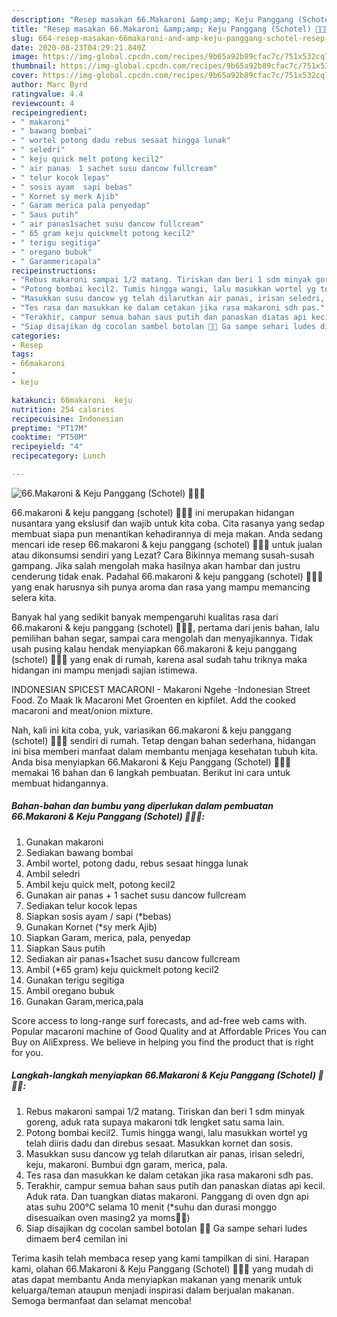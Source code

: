 ```yaml
---
description: "Resep masakan 66.Makaroni &amp;amp; Keju Panggang (Schotel) 🧀🥰💕 | Resep Bumbu 66.Makaroni &amp;amp; Keju Panggang (Schotel) 🧀🥰💕 Yang Enak Dan Lezat"
title: "Resep masakan 66.Makaroni &amp;amp; Keju Panggang (Schotel) 🧀🥰💕 | Resep Bumbu 66.Makaroni &amp;amp; Keju Panggang (Schotel) 🧀🥰💕 Yang Enak Dan Lezat"
slug: 664-resep-masakan-66makaroni-and-amp-keju-panggang-schotel-resep-bumbu-66makaroni-and-amp-keju-panggang-schotel-yang-enak-dan-lezat
date: 2020-08-23T04:29:21.840Z
image: https://img-global.cpcdn.com/recipes/9b65a92b89cfac7c/751x532cq70/66makaroni-keju-panggang-schotel-🧀🥰💕-foto-resep-utama.jpg
thumbnail: https://img-global.cpcdn.com/recipes/9b65a92b89cfac7c/751x532cq70/66makaroni-keju-panggang-schotel-🧀🥰💕-foto-resep-utama.jpg
cover: https://img-global.cpcdn.com/recipes/9b65a92b89cfac7c/751x532cq70/66makaroni-keju-panggang-schotel-🧀🥰💕-foto-resep-utama.jpg
author: Marc Byrd
ratingvalue: 4.4
reviewcount: 4
recipeingredient:
- " makaroni"
- " bawang bombai"
- " wortel potong dadu rebus sesaat hingga lunak"
- " seledri"
- " keju quick melt potong kecil2"
- " air panas  1 sachet susu dancow fullcream"
- " telur kocok lepas"
- " sosis ayam  sapi bebas"
- " Kornet sy merk Ajib"
- " Garam merica pala penyedap"
- " Saus putih"
- " air panas1sachet susu dancow fullcream"
- " 65 gram keju quickmelt potong kecil2"
- " terigu segitiga"
- " oregano bubuk"
- " Garammericapala"
recipeinstructions:
- "Rebus makaroni sampai 1/2 matang. Tiriskan dan beri 1 sdm minyak goreng, aduk rata supaya makaroni tdk lengket satu sama lain."
- "Potong bombai kecil2. Tumis hingga wangi, lalu masukkan wortel yg telah diiris dadu dan direbus sesaat. Masukkan kornet dan sosis."
- "Masukkan susu dancow yg telah dilarutkan air panas, irisan seledri, keju, makaroni. Bumbui dgn garam, merica, pala."
- "Tes rasa dan masukkan ke dalam cetakan jika rasa makaroni sdh pas."
- "Terakhir, campur semua bahan saus putih dan panaskan diatas api kecil. Aduk rata. Dan tuangkan diatas makaroni. Panggang di oven dgn api atas suhu 200°C selama 10 menit (*suhu dan durasi monggo disesuaikan oven masing2 ya moms🥰🙏)"
- "Siap disajikan dg cocolan sambel botolan 🤤💕 Ga sampe sehari ludes dimaem ber4 cemilan ini"
categories:
- Resep
tags:
- 66makaroni
- 
- keju

katakunci: 66makaroni  keju 
nutrition: 254 calories
recipecuisine: Indonesian
preptime: "PT17M"
cooktime: "PT50M"
recipeyield: "4"
recipecategory: Lunch

---
```



![66.Makaroni &amp; Keju Panggang (Schotel) 🧀🥰💕](https://img-global.cpcdn.com/recipes/9b65a92b89cfac7c/751x532cq70/66makaroni-keju-panggang-schotel-🧀🥰💕-foto-resep-utama.jpg)


66.makaroni &amp; keju panggang (schotel) 🧀🥰💕 ini merupakan hidangan nusantara yang ekslusif dan wajib untuk kita coba. Cita rasanya yang sedap membuat siapa pun menantikan kehadirannya di meja makan.
Anda sedang mencari ide resep 66.makaroni &amp; keju panggang (schotel) 🧀🥰💕 untuk jualan atau dikonsumsi sendiri yang Lezat? Cara Bikinnya memang susah-susah gampang. Jika salah mengolah maka hasilnya akan hambar dan justru cenderung tidak enak. Padahal 66.makaroni &amp; keju panggang (schotel) 🧀🥰💕 yang enak harusnya sih punya aroma dan rasa yang mampu memancing selera kita.

Banyak hal yang sedikit banyak mempengaruhi kualitas rasa dari 66.makaroni &amp; keju panggang (schotel) 🧀🥰💕, pertama dari jenis bahan, lalu pemilihan bahan segar, sampai cara mengolah dan menyajikannya. Tidak usah pusing kalau hendak menyiapkan 66.makaroni &amp; keju panggang (schotel) 🧀🥰💕 yang enak di rumah, karena asal sudah tahu triknya maka hidangan ini mampu menjadi sajian istimewa.

INDONESIAN SPICEST MACARONI - Makaroni Ngehe -Indonesian Street Food. Zo Maak Ik Macaroni Met Groenten en kipfilet. Add the cooked macaroni and meat/onion mixture.


Nah, kali ini kita coba, yuk, variasikan 66.makaroni &amp; keju panggang (schotel) 🧀🥰💕 sendiri di rumah. Tetap dengan bahan sederhana, hidangan ini bisa memberi manfaat dalam membantu menjaga kesehatan tubuh kita. Anda bisa menyiapkan 66.Makaroni &amp; Keju Panggang (Schotel) 🧀🥰💕 memakai 16 bahan dan 6 langkah pembuatan. Berikut ini cara untuk membuat hidangannya.

<!--inarticleads1-->

##### Bahan-bahan dan bumbu yang diperlukan dalam pembuatan 66.Makaroni &amp; Keju Panggang (Schotel) 🧀🥰💕:

1. Gunakan  makaroni
1. Sediakan  bawang bombai
1. Ambil  wortel, potong dadu, rebus sesaat hingga lunak
1. Ambil  seledri
1. Ambil  keju quick melt, potong kecil2
1. Gunakan  air panas + 1 sachet susu dancow fullcream
1. Sediakan  telur kocok lepas
1. Siapkan  sosis ayam / sapi (*bebas)
1. Gunakan  Kornet (*sy merk Ajib)
1. Siapkan  Garam, merica, pala, penyedap
1. Siapkan  Saus putih
1. Sediakan  air panas+1sachet susu dancow fullcream
1. Ambil  (*65 gram) keju quickmelt potong kecil2
1. Gunakan  terigu segitiga
1. Ambil  oregano bubuk
1. Gunakan  Garam,merica,pala


Score access to long-range surf forecasts, and ad-free web cams with. Popular macaroni machine of Good Quality and at Affordable Prices You can Buy on AliExpress. We believe in helping you find the product that is right for you. 

<!--inarticleads2-->

##### Langkah-langkah menyiapkan 66.Makaroni &amp; Keju Panggang (Schotel) 🧀🥰💕:

1. Rebus makaroni sampai 1/2 matang. Tiriskan dan beri 1 sdm minyak goreng, aduk rata supaya makaroni tdk lengket satu sama lain.
1. Potong bombai kecil2. Tumis hingga wangi, lalu masukkan wortel yg telah diiris dadu dan direbus sesaat. Masukkan kornet dan sosis.
1. Masukkan susu dancow yg telah dilarutkan air panas, irisan seledri, keju, makaroni. Bumbui dgn garam, merica, pala.
1. Tes rasa dan masukkan ke dalam cetakan jika rasa makaroni sdh pas.
1. Terakhir, campur semua bahan saus putih dan panaskan diatas api kecil. Aduk rata. Dan tuangkan diatas makaroni. Panggang di oven dgn api atas suhu 200°C selama 10 menit (*suhu dan durasi monggo disesuaikan oven masing2 ya moms🥰🙏)
1. Siap disajikan dg cocolan sambel botolan 🤤💕 Ga sampe sehari ludes dimaem ber4 cemilan ini




Terima kasih telah membaca resep yang kami tampilkan di sini. Harapan kami, olahan 66.Makaroni &amp; Keju Panggang (Schotel) 🧀🥰💕 yang mudah di atas dapat membantu Anda menyiapkan makanan yang menarik untuk keluarga/teman ataupun menjadi inspirasi dalam berjualan makanan. Semoga bermanfaat dan selamat mencoba!
